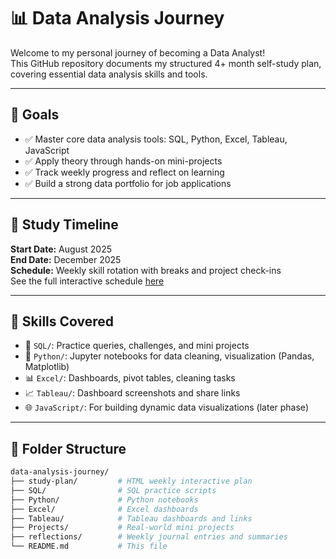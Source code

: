 # 📊 Data Analysis Journey

Welcome to my personal journey of becoming a Data Analyst!  
This GitHub repository documents my structured 4+ month self-study plan, covering essential data analysis skills and tools.

---

## 🎯 Goals

- ✅ Master core data analysis tools: SQL, Python, Excel, Tableau, JavaScript
- ✅ Apply theory through hands-on mini-projects
- ✅ Track weekly progress and reflect on learning
- ✅ Build a strong data portfolio for job applications

---

## 📅 Study Timeline

**Start Date:** August 2025  
**End Date:** December 2025  
**Schedule:** Weekly skill rotation with breaks and project check-ins  
See the full interactive schedule [here](study-plan/index.html)

---

## 🧰 Skills Covered

- 📂 `SQL/`: Practice queries, challenges, and mini projects  
- 🐍 `Python/`: Jupyter notebooks for data cleaning, visualization (Pandas, Matplotlib)  
- 📊 `Excel/`: Dashboards, pivot tables, cleaning tasks  
- 📈 `Tableau/`: Dashboard screenshots and share links  
- 🌐 `JavaScript/`: For building dynamic data visualizations (later phase)

---

## 📁 Folder Structure

```bash
data-analysis-journey/
├── study-plan/         # HTML weekly interactive plan
├── SQL/                # SQL practice scripts
├── Python/             # Python notebooks
├── Excel/              # Excel dashboards
├── Tableau/            # Tableau dashboards and links
├── Projects/           # Real-world mini projects
├── reflections/        # Weekly journal entries and summaries
└── README.md           # This file



